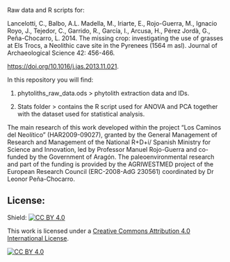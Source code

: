 Raw data and R scripts for: 

Lancelotti, C., Balbo, A.L. Madella, M., Iriarte, E., Rojo-Guerra, M., Ignacio Royo, J., Tejedor, C., Garrido, R., García, I., Arcusa, H., Pérez Jordà, G., Peña-Chocarro, L. 2014.
The missing crop: investigating the use of grasses at Els Trocs, a Neolithic cave site in the Pyrenees (1564 m asl). Journal of Archaeological Science 42: 456-466.

https://doi.org/10.1016/j.jas.2013.11.021.

In this repository you will find:

1. phytoliths_raw_data.ods > phytolith extraction data and IDs.

2. Stats folder > contains the R script used for ANOVA and PCA together with the dataset used for statistical analysis.

The main research of this work developed within the project “Los Caminos del Neolítico” (HAR2009-09027), granted by the General Management of Research and Management of the National R+D+i/ Spanish Ministry for Science and Innovation, led by Professor Manuel Rojo-Guerra and co-funded by the Government of Aragón. The paleoenvironmental research and part of the funding is provided by the AGRIWESTMED project of the European Research Council (ERC-2008-AdG 230561) coordinated by Dr Leonor Peña-Chocarro.

## License:
Shield: [![CC BY 4.0][cc-by-shield]][cc-by]

This work is licensed under a
[Creative Commons Attribution 4.0 International License][cc-by].

[![CC BY 4.0][cc-by-image]][cc-by]

[cc-by]: http://creativecommons.org/licenses/by/4.0/
[cc-by-image]: https://i.creativecommons.org/l/by/4.0/88x31.png
[cc-by-shield]: https://img.shields.io/badge/License-CC%20BY%204.0-lightgrey.svg

